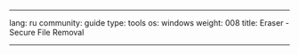 

---

lang: ru
community: guide
type: tools
os: windows
weight: 008
title: Eraser - Secure File Removal

---

<stub>

